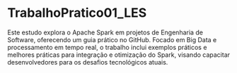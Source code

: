 # TrabalhoPratico01_LES
Este estudo explora o Apache Spark em projetos de Engenharia de Software, oferecendo um guia prático no GitHub. Focado em Big Data e processamento em tempo real, o trabalho inclui exemplos práticos e melhores práticas para integração e otimização do Spark, visando capacitar desenvolvedores para os desafios tecnológicos atuais.
